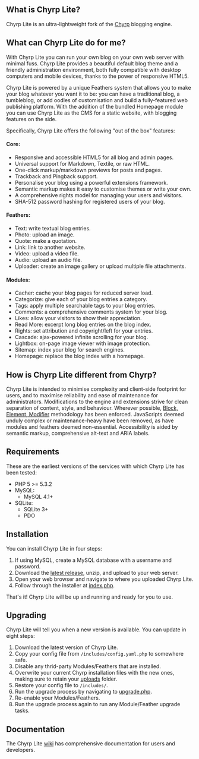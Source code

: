 ## What is Chyrp Lite?

Chyrp Lite is an ultra-lightweight fork of the [Chyrp](http://chyrp.net/) blogging engine.

## What can Chyrp Lite do for me?
With Chyrp Lite you can run your own blog on your own web server with minimal fuss. Chyrp Lite provides a beautiful default blog theme and a friendly administration environment, both fully compatible with desktop computers and mobile devices, thanks to the power of responsive HTML5.

Chyrp Lite is powered by a unique Feathers system that allows you to make your blog whatever you want it to be: you can have a traditional blog, a tumbleblog, or add oodles of customisation and build a fully-featured web publishing platform. With the addition of the bundled Homepage module you can use Chyrp Lite as the CMS for a static website, with blogging features on the side.

Specifically, Chyrp Lite offers the following "out of the box" features:

#### Core:
* Responsive and accessible HTML5 for all blog and admin pages.
* Universal support for Markdown, Textile, or raw HTML.
* One-click markup/markdown previews for posts and pages.
* Trackback and Pingback support.
* Personalise your blog using a powerful extensions framework.
* Semantic markup makes it easy to customise themes or write your own.
* A comprehensive rights model for managing your users and visitors.
* SHA-512 password hashing for registered users of your blog.

#### Feathers:
* Text: write textual blog entries.
* Photo: upload an image.
* Quote: make a quotation.
* Link: link to another website.
* Video: upload a video file.
* Audio: upload an audio file.
* Uploader: create an image gallery or upload multiple file attachments.

#### Modules:
* Cacher: cache your blog pages for reduced server load.
* Categorize: give each of your blog entries a category.
* Tags: apply multiple searchable tags to your blog entries.
* Comments: a comprehensive comments system for your blog.
* Likes: allow your visitors to show their appreciation.
* Read More: excerpt long blog entries on the blog index.
* Rights: set attribution and copyright/left for your entries.
* Cascade: ajax-powered infinite scrolling for your blog.
* Lightbox: on-page image viewer with image protection.
* Sitemap: index your blog for search engines.
* Homepage: replace the blog index with a homepage.

## How is Chyrp Lite different from Chyrp?
Chyrp Lite is intended to minimise complexity and client-side footprint for users, and to maximise reliability and ease of maintenance for administrators. Modifications to the engine and extensions strive for clean separation of content, style, and behaviour. Wherever possible, [Block, Element, Modifier](http://api.yandex.com/bem/) methodology has been enforced. JavaScripts deemed unduly complex or maintenance-heavy have been removed, as have modules and feathers deemed non-essential. Accessibility is aided by semantic markup, comprehensive alt-text and ARIA labels.

## Requirements
These are the earliest versions of the services with which Chyrp Lite has been tested:

* PHP 5 >= 5.3.2
* MySQL:
  - MySQL 4.1+
* SQLite:
  - SQLite 3+
  - PDO

## Installation
You can install Chyrp Lite in four steps:

1. If using MySQL, create a MySQL database with a username and password.
2. Download the [latest release](https://github.com/xenocrat/chyrp-lite/releases), unzip, and upload to your web server.
3. Open your web browser and navigate to where you uploaded Chyrp Lite.
4. Follow through the installer at [index.php](index.php).

That's it! Chyrp Lite will be up and running and ready for you to use.

## Upgrading
Chyrp Lite will tell you when a new version is available. You can update in eight steps:

1. Download the latest version of Chyrp Lite.
2. Copy your config file from `/includes/config.yaml.php` to somewhere safe.
3. Disable any thrid-party Modules/Feathers that are installed.
4. Overwrite your current Chyrp installation files with the new ones, making sure to retain your [uploads](uploads/) folder.
5. Restore your config file to `/includes/`.
6. Run the upgrade process by navigating to [upgrade.php](upgrade.php).
7. Re-enable your Modules/Feathers.
8. Run the upgrade process again to run any Module/Feather upgrade tasks.

## Documentation
The Chyrp Lite [wiki](https://github.com/xenocrat/chyrp-lite/wiki) has comprehensive documentation for users and developers.
